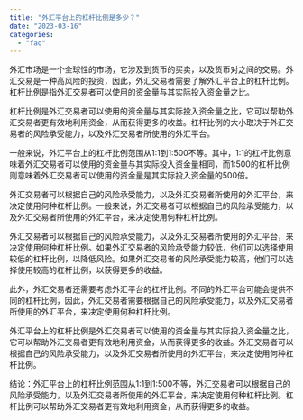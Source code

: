 ```yaml
---
title: "外汇平台上的杠杆比例是多少？"
date: "2023-03-16"
categories: 
  - "faq"
---
```


外汇市场是一个全球性的市场，它涉及到货币的买卖，以及货币对之间的交易。外汇交易是一种高风险的投资，因此，外汇交易者需要了解外汇平台上的杠杆比例。杠杆比例是指外汇交易者可以使用的资金量与其实际投入资金量之比。

杠杆比例是外汇交易者可以使用的资金量与其实际投入资金量之比，它可以帮助外汇交易者更有效地利用资金，从而获得更多的收益。杠杆比例的大小取决于外汇交易者的风险承受能力，以及外汇交易者所使用的外汇平台。

一般来说，外汇平台上的杠杆比例范围从1:1到1:500不等。其中，1:1的杠杆比例意味着外汇交易者可以使用的资金量与其实际投入资金量相同，而1:500的杠杆比例则意味着外汇交易者可以使用的资金量是其实际投入资金量的500倍。

外汇交易者可以根据自己的风险承受能力，以及外汇交易者所使用的外汇平台，来决定使用何种杠杆比例。一般来说，外汇交易者可以根据自己的风险承受能力，以及外汇交易者所使用的外汇平台，来决定使用何种杠杆比例。

外汇交易者可以根据自己的风险承受能力，以及外汇交易者所使用的外汇平台，来决定使用何种杠杆比例。如果外汇交易者的风险承受能力较低，他们可以选择使用较低的杠杆比例，以降低风险。如果外汇交易者的风险承受能力较高，他们可以选择使用较高的杠杆比例，以获得更多的收益。

此外，外汇交易者还需要考虑外汇平台的杠杆比例。不同的外汇平台可能会提供不同的杠杆比例，因此，外汇交易者需要根据自己的风险承受能力，以及外汇交易者所使用的外汇平台，来决定使用何种杠杆比例。

外汇平台上的杠杆比例是外汇交易者可以使用的资金量与其实际投入资金量之比，它可以帮助外汇交易者更有效地利用资金，从而获得更多的收益。外汇交易者可以根据自己的风险承受能力，以及外汇交易者所使用的外汇平台，来决定使用何种杠杆比例。

结论：外汇平台上的杠杆比例范围从1:1到1:500不等，外汇交易者可以根据自己的风险承受能力，以及外汇交易者所使用的外汇平台，来决定使用何种杠杆比例。杠杆比例可以帮助外汇交易者更有效地利用资金，从而获得更多的收益。
